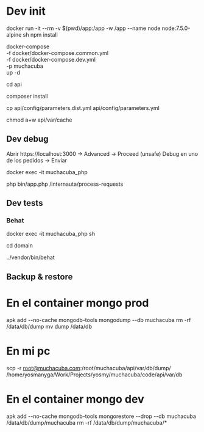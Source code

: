 # Dev init

docker run -it --rm -v $(pwd)/app:/app -w /app --name node node:7.5.0-alpine sh
npm install

docker-compose \
-f docker/docker-compose.common.yml \
-f docker/docker-compose.dev.yml \
-p muchacuba \
up -d

cd api

composer install

cp api/config/parameters.dist.yml api/config/parameters.yml

chmod a+w api/var/cache

## Dev debug

Abrir https://localhost:3000 -> Advanced -> Proceed (unsafe)
Debug en uno de los pedidos -> Enviar

docker exec -it muchacuba_php

php bin/app.php /internauta/process-requests

## Dev tests

### Behat

docker exec -it muchacuba_php sh

cd domain

../vendor/bin/behat

## Backup & restore

# En el container mongo prod
apk add --no-cache mongodb-tools
mongodump --db muchacuba
rm -rf /data/db/dump
mv dump /data/db

# En mi pc
scp -r root@muchacuba.com:/root/muchacuba/api/var/db/dump/ /home/yosmanyga/Work/Projects/yosmy/muchacuba/code/api/var/db

# En el container mongo dev
apk add --no-cache mongodb-tools
mongorestore --drop --db muchacuba /data/db/dump/muchacuba
rm -rf /data/db/dump/muchacuba/*
